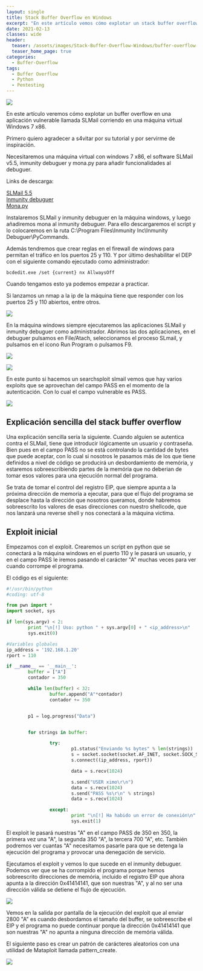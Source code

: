 ```yaml
---
layout: single
title: Stack Buffer Overflow en Windows
excerpt: "En este artículo vemos cómo explotar un stack buffer overflow en una aplicación vulnerable llamada SLMail corriendo en una máquina virtual con windows 7 x86."
date: 2021-02-13
classes: wide
header:
  teaser: /assets/images/Stack-Buffer-Overflow-Windows/buffer-overflow-windows.jpg
  teaser_home_page: true
categories:
  - Buffer-Overflow
tags:
  - Buffer Overflow
  - Python
  - Pentesting
---
```


![](/assets/images/Stack-Buffer-Overflow-Windows/buffer-overflow-windows.jpg)

En este artículo veremos cómo explotar un buffer overflow en una aplicación vulnerable llamada SLMail corriendo en una máquina virtual Windows 7 x86.

Primero quiero agradecer a s4vitar por su tutorial y por servirme de inspiración.

Necesitaremos una máquina virtual con windows 7 x86, el software SLMail v5.5, inmunity debuguer y mona.py para añadir funcionalidades al debuguer.

Links de descarga:

[SLMail 5.5](https://slmail.software.informer.com/5.5/)<br>
[Inmunity debuguer](https://www.immunityinc.com/products/debugger/)<br>
[Mona.py](https://github.com/corelan/mona/blob/master/mona.py)<br>

Instalaremos SLMail y inmunity debuguer en la máquina windows, y luego añadiremos mona al inmunity debuguer. Para ello descargaremos el script y lo colocaremos en la ruta C:\Program Files\Inmunity Inc\Inmunity Debuguer\PyCommands\.

Además tendremos que crear reglas en el firewall de windows para permitan el tráfico en los puertos 25 y 110. Y por último deshabilitar el DEP con el siguiente comando ejecutado como administrador:

`bcdedit.exe /set {current} nx AllwaysOff`

Cuando tengamos esto ya podemos empezar a practicar.

Si lanzamos un nmap a la ip de la máquina tiene que responder con los puertos 25 y 110 abiertos, entre otros.

![](/assets/images/Stack-Buffer-Overflow-Windows/nmap-slmail.png)

En la máquina windows siempre ejecutaremos las aplicaciones SLMail y inmunity debuguer como administrador. Abrimos las dos aplicaciones, en el debuguer pulsamos en File/Atach, seleccionamos el proceso SLmail, y pulsamos en el icono Run Program o pulsamos F9.

![](/assets/images/Stack-Buffer-Overflow-Windows/slmail.png)

![](/assets/images/Stack-Buffer-Overflow-Windows/inmunity.png)

En este punto si hacemos un searchsploit slmail vemos que hay varios exploits que se aprovechan del campo PASS en el momento de la autenticación. Con lo cual el campo vulnerable es PASS.

![](/assets/images/Stack-Buffer-Overflow-Windows/searchsploit-slmail.png)

## Explicación sencilla del stack buffer overflow

Una explicación sencilla sería la siguiente. Cuando alguien se autentica contra el SLMail, tiene que introducir lógicamente un usuario y contraseña. Bien pues en el campo PASS no se está controlando la cantidad de bytes que puede aceptar, con lo cual si nosotros le pasamos más de los que tiene definidos a nivel de código se producirá un desbordamiento de memória, y estaremos sobreescribiendo partes de la memória que no deberian de tomar esos valores para una ejecución normal del programa.

Se trata de tomar el control del registro EIP, que siempre apunta a la próxima dirección de memoria a ejecutar, para que el flujo del programa se desplace hasta la dirección que nosotros queramos, donde habremos sobreescrito los valores de esas direcciones con nuestro shellcode, que nos lanzará una reverse shell y nos conectará a la máquina victima.

## Exploit inicial

Empezamos con el exploit. Crearemos un script en python que se conectará a la máquina windows en el puerto 110 y le pasará un usuario, y en el campo PASS le iremos pasando el carácter "A" muchas veces para ver cuando corrompe el programa.

El código es el siguiente:

```python
#!/usr/bin/python
#coding: utf-8

from pwn import *
import socket, sys

if len(sys.argv) < 2:
        print "\n[!] Uso: python " + sys.argv[0] + " <ip_address>\n"
        sys.exit(0)

#Variables globales
ip_address = '192.168.1.20'
rport = 110

if __name__ == '__main__':
        buffer = ["A"]
        contador = 350

        while len(buffer) < 32:
                buffer.append("A"*contador)
                contador += 350


        p1 = log.progress("Data")


        for strings in buffer:

                try:
                        p1.status("Enviando %s bytes" % len(strings))
                        s = socket.socket(socket.AF_INET, socket.SOCK_STREAM)
                        s.connect((ip_address, rport))

                        data = s.recv(1024)

                        s.send("USER ximo\r\n")
                        data = s.recv(1024)
                        s.send("PASS %s\r\n" % strings)
                        data = s.recv(1024)

                except:
                        print "\n[!] Ha habido un error de conexión\n"
                        sys.exit(1)

```

El exploit le pasará nuestras "A" en el campo PASS de 350 en 350, la primera vez una "A", la segunda 350 "A", la tercera 700 "A", etc. También podremos ver cuantas "A" necesitamos pasarle para que se detenga la ejecución del programa y provocar una denegación de servicio.

Ejecutamos el exploit y vemos lo que sucede en el inmunity debuguer. Podemos ver que se ha corrompido el programa porque hemos sobreescrito direcciones de memória, incluido el registro EIP que ahora apunta a la dirección 0x41414141, que son nuestras "A", y al no ser una dirección válida se detiene el flujo de ejecución.

![](/assets/images/Stack-Buffer-Overflow-Windows/exploit-inicial.png)

Vemos en la salida por pantalla de la ejecución del exploit que al enviar 2800 "A" es cuando desbordamos el tamaño del buffer, se sobreescribe el EIP y el programa no puede continuar porque la dirección 0x41414141 que son nuestras "A" no apunta a ninguna dirección de memória válida.

El siguiente paso es crear un patrón de carácteres aleatorios con una utilidad de Mataploit llamada pattern_create.

![](/assets/images/Stack-Buffer-Overflow-Windows/pattern_create.png)



